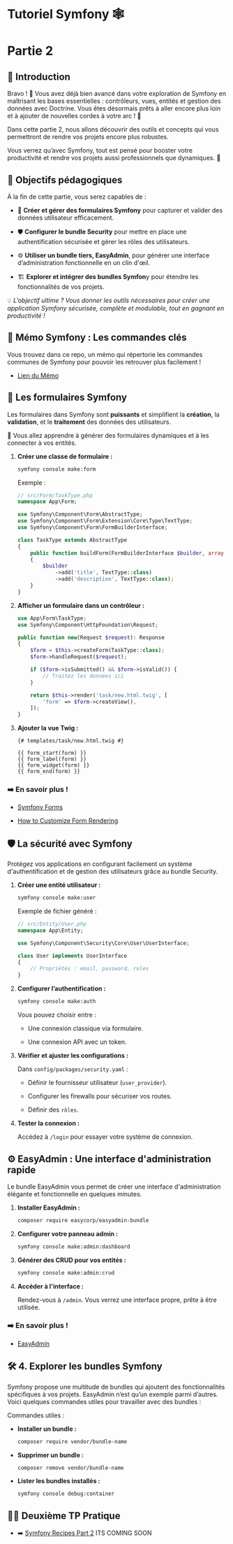 # Tutoriel Symfony 🕸️

# Partie 2

## 🌟 Introduction

Bravo ! 🎉 Vous avez déjà bien avancé dans votre exploration de Symfony en maîtrisant les bases essentielles : contrôleurs, vues, entités et gestion des données avec Doctrine. Vous êtes désormais prêts à aller encore plus loin et à ajouter de nouvelles cordes à votre arc ! 🎯

Dans cette partie 2, nous allons découvrir des outils et concepts qui vous permettront de rendre vos projets encore plus robustes.

Vous verrez qu’avec Symfony, tout est pensé pour booster votre productivité et rendre vos projets aussi professionnels que dynamiques. 💼

## 🎯 Objectifs pédagogiques

À la fin de cette partie, vous serez capables de :

- 🧩 **Créer et gérer des formulaires Symfony** pour capturer et valider des données utilisateur efficacement.

- 🛡️ **Configurer le bundle Security** pour mettre en place une authentification sécurisée et gérer les rôles des utilisateurs.

- ⚙️ **Utiliser un bundle tiers, EasyAdmin**, pour générer une interface d’administration fonctionnelle en un clin d'œil.

- 🏗️ **Explorer et intégrer des bundles Symfon**y pour étendre les fonctionnalités de vos projets.

💡 _L’objectif ultime ? Vous donner les outils nécessaires pour créer une application Symfony sécurisée, complète et modulable, tout en gagnant en productivité !_

## 📌 Mémo Symfony : Les commandes clés

Vous trouvez dans ce repo, un mémo qui répertorie les commandes communes de Symfony pour pouvoir les retrouver plus facilement !

- [Lien du Mémo](./Memo.md)

## 🧩 Les formulaires Symfony

Les formulaires dans Symfony sont **puissants** et simplifient la **création**, la **validation**, et le **traitement** des données des utilisateurs.

🎯 Vous allez apprendre à générer des formulaires dynamiques et à les connecter à vos entités.

1.  **Créer une classe de formulaire :**

    ```bash
    symfony console make:form
    ```

    Exemple :

    ```php
    // src/Form/TaskType.php
    namespace App\Form;

    use Symfony\Component\Form\AbstractType;
    use Symfony\Component\Form\Extension\Core\Type\TextType;
    use Symfony\Component\Form\FormBuilderInterface;

    class TaskType extends AbstractType
    {
        public function buildForm(FormBuilderInterface $builder, array $options): void
        {
            $builder
                ->add('title', TextType::class)
                ->add('description', TextType::class);
        }
    }
    ```

2.  **Afficher un formulaire dans un contrôleur :**

    ```php
    use App\Form\TaskType;
    use Symfony\Component\HttpFoundation\Request;

    public function new(Request $request): Response
    {
        $form = $this->createForm(TaskType::class);
        $form->handleRequest($request);

        if ($form->isSubmitted() && $form->isValid()) {
            // Traitez les données ici
        }

        return $this->render('task/new.html.twig', [
            'form' => $form->createView(),
        ]);
    }
    ```

3.  **Ajouter la vue Twig :**

    ```twig
    {# templates/task/new.html.twig #}

    {{ form_start(form) }}
    {{ form_label(form) }}
    {{ form_widget(form) }}
    {{ form_end(form) }}
    ```

### ➡️ En savoir plus !

- [Symfony Forms](https://symfony.com/doc/current/forms.html)

- [How to Customize Form Rendering](https://symfony.com/doc/current/form/form_customization.html)


## 🛡️ La sécurité avec Symfony

Protégez vos applications en configurant facilement un système d'authentification et de gestion des utilisateurs grâce au bundle Security.

1. **Créer une entité utilisateur :**

    ```bash
    symfony console make:user
    ```

    Exemple de fichier généré :

    ```php
    // src/Entity/User.php
    namespace App\Entity;

    use Symfony\Component\Security\Core\User\UserInterface;

    class User implements UserInterface
    {
        // Propriétés : email, password, roles
    }
    ```

2. **Configurer l’authentification :**

    ```bash
    symfony console make:auth
    ```

    Vous pouvez choisir entre :

    * Une connexion classique via formulaire.

    * Une connexion API avec un token.

3. **Vérifier et ajuster les configurations :**

    Dans `config/packages/security.yaml` :

    * Définir le fournisseur utilisateur (`user_provider`).

    * Configurer les firewalls pour sécuriser vos routes.

    * Définir des `rôles`.

4. **Tester la connexion :**

    Accédez à `/login` pour essayer votre système de connexion.

## ⚙️ EasyAdmin : Une interface d'administration rapide

Le bundle EasyAdmin vous permet de créer une interface d'administration élégante et fonctionnelle en quelques minutes.

1. **Installer EasyAdmin :**

    ```bash
    composer require easycorp/easyadmin-bundle
    ```

2. **Configurer votre panneau admin :**

    ```bash
    symfony console make:admin:dashboard
    ```

3. **Générer des CRUD pour vos entités :**
 
    ```bash
    symfony console make:admin:crud
    ```

4. **Accéder à l'interface :**

    Rendez-vous à `/admin`. Vous verrez une interface propre, prête à être utilisée.

### ➡️ En savoir plus !

- [EasyAdmin](https://symfony.com/bundles/EasyAdminBundle/current/index.html)


## 🛠️ 4. Explorer les bundles Symfony

Symfony propose une multitude de bundles qui ajoutent des fonctionnalités spécifiques à vos projets. EasyAdmin n’est qu’un exemple parmi d’autres. Voici quelques commandes utiles pour travailler avec des bundles :

Commandes utiles :

* **Installer un bundle :**

    ```bash
    composer require vendor/bundle-name
    ```
* **Supprimer un bundle :**

    ```bash
    composer remove vendor/bundle-name
    ```

* **Lister les bundles installés :**

    ```bash
    symfony console debug:container
    ```

## 👨‍💻 Deuxième TP Pratique 

* ➡️ [Symfony Recipes Part 2]() ITS COMING SOON
